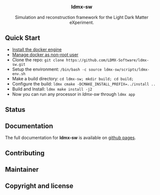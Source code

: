 <h3 align="center">ldmx-sw</h3>

<p align="center">
    Simulation and reconstruction framework for the Light Dark Matter eXperiment.  
</p>

## Quick Start 

- [Install the docker engine](https://docs.docker.com/engine/install/)
- [Manage docker as non-root user](https://docs.docker.com/engine/install/linux-postinstall/#manage-docker-as-a-non-root-user)
- Clone the repo: `git clone https://github.com/LDMX-Software/ldmx-sw.git`
- Setup the environment: `/bin/bash -c source ldmx-sw/scripts/ldmx-env.sh`
- Make a build directory: `cd ldmx-sw; mkdir build; cd build;`
- Configure the build: `ldmx cmake -DCMAKE_INSTALL_PREFIX=../install ..`
- Build and Install: `ldmx make install -j2`
- Now you can run any processor in _ldmx-sw_ through `ldmx app`

## Status

## Documentation 
The full documentation for **ldmx-sw** is available on [github pages](https://ldmx-software.github.io/).

## Contributing

## Maintainer 

## Copyright and license
